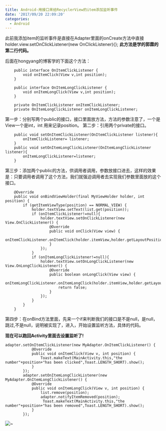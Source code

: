 ```yaml
---
title: Android-用接口来给RecyclerView的item添加监听事件
date: '2017/09/20 22:09:20'
categories:
  - Android
---
```


此前我添加item的监听事件是直接在Adapter里面的onCreate方法中直接holder.view.setOnClickListener(new OnClickListener){};
__此方法是学的郭霖的第二行代码。__

后面在hongyang的博客学的下面这个方法：
```
    public interface OnItemClickListener {
        void onItemClick(View v,int position);
    }

    public interface OnItemLongClickListener {
        void onItemLongClick(View v,int position);
    }

    private OnItemClickListener onItemClickListener;
    private OnItemLongClickListener onItemLongClickListener;
```
第一步：分别写两个public的接口，接口里面放方法，方法的参数注意了，一个是View一个是int，int 用来记录position。
第二步：引用两个private的接口。

```
    public void setOnItemClickListener(OnItemClickListener listener){
        onItemClickListener= listener;
    }
    public void setOnItemLongClickListener(OnItemLongClickListener listener){
        onItemLongClickListener=listener;
    }
```
第三步：添加两个public的方法，供调用者调用，参数放接口进去，这样的效果是：只要调用者调用了这个方法，我们就强迫调用者去实现我们参数里面放的这个接口。
```
    @Override
    public void onBindViewHolder(final MyViewHolder holder, int position) {
        if (getItemViewType(position) == NORMAL_VIEW) {
            holder.textView.setText(list.get(position));
            if (onItemClickListener!=null){
                holder.textView.setOnClickListener(new View.OnClickListener() {
                    @Override
                    public void onClick(View view) {
                        onItemClickListener.onItemClick(holder.itemView,holder.getLayoutPosition());
                    }
                });
            }
            if (onItemLongClickListener!=null){
                holder.textView.setOnLongClickListener(new View.OnLongClickListener() {
                    @Override
                    public boolean onLongClick(View view) {
                        onItemLongClickListener.onItemLongClick(holder.itemView,holder.getLayoutPosition());
                        return false;
                    }
                });
            }
        }
    }
```
第四步：在onBind方法里面，先来一个if来判断我们的接口是不是null，是null，跳过,不是null，说明被实现了，进入，开始设置监听方法，具体的代码。

__现在可以跑回Activity里面去设置监听了!__
```
adapter.setOnItemClickListener(new MyAdapter.OnItemClickListener() {
            @Override
            public void onItemClick(View v, int position) {
                Toast.makeText(MainActivity.this,"the number"+position+"has been clicked",Toast.LENGTH_SHORT).show();
            }
        });
        adapter.setOnItemLongClickListener(new MyAdapter.OnItemLongClickListener() {
            @Override
            public void onItemLongClick(View v, int position) {
                list.remove(position);
                adapter.notifyItemRemoved(position);
                 Toast.makeText(MainActivity.this,"the number"+position+"has been removed",Toast.LENGTH_SHORT).show();
            }
        });
```


![~](http://upload-images.jianshu.io/upload_images/7177220-491f2a7c38b9c43a.gif?imageMogr2/auto-orient/strip)
                                                                                                                                                                                                                                                                                                                                                                                                                                                                                                                                                                                                                                                                                                                                                                                                                                                                                                                                                                                                                                                                                                                                                                                                                                                                                                                                                                                                                                                                                                                                                                                                                                                                                                                                                                                                                                                                                                                                                                                                                                                                                                                                                                                                                                                                                                                                                                                                                                                                                                                                                                                                                                                                                                                                                                                                                                                                                                                                                                                                                                                                                                                                                                                                                                                                                                                                                                                                                                                                                                                                                                                                                                                                                                                                                                                                                                                                                                                                                                                                                                                                                                                                                                                                                                                                                                                                                                                                                                                                                                                                                                                                                                                                                                                                                                                                                                                                                                                                                                                                                                                                                                                                                                                                                                                                                                                                                                                                                                                                                                                                                                                                                                                                                                                                                                                                                                                                                                                                                                                                                                                                                                                                                                                                                                                                                                                                                                                                                                                                                                                                                                                                                                                                                                                                                                                                                                                                                                                                                                                                                                                                                                                                                                                             